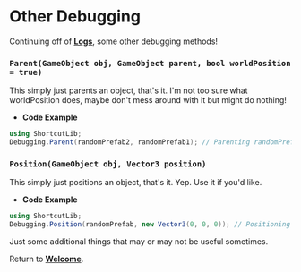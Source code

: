 # Other Debugging

Continuing off of **[Logs](https://itzblueberries.github.io/ShortcutLibraryWiki/Debugging%20%5BClass%5D/Logs/)**, some other debugging methods!

### `Parent(GameObject obj, GameObject parent, bool worldPosition = true)`

This simply just parents an object, that's it. I'm not too sure what worldPosition does, maybe don't mess around with it but might do nothing!

- **Code Example**
```cs
using ShortcutLib;
Debugging.Parent(randomPrefab2, randomPrefab1); // Parenting randomPrefab2 to randomPrefab1
```

### `Position(GameObject obj, Vector3 position)`

This simply just positions an object, that's it. Yep. Use it if you'd like.

- **Code Example**
```cs
using ShortcutLib;
Debugging.Position(randomPrefab, new Vector3(0, 0, 0)); // Positioning randomPrefab at "0, 0, 0" using Vector3
```

Just some additional things that may or may not be useful sometimes.

Return to **[Welcome](https://itzblueberries.github.io/ShortcutLibraryWiki/)**.
